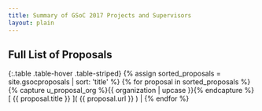 ```yaml
---
title: Summary of GSoC 2017 Projects and Supervisors
layout: plain
---
```


## Full List of Proposals

{:.table .table-hover .table-striped}
{% assign sorted_proposals = site.gsocproposals | sort: 'title' %}
{% for proposal in sorted_proposals %}{% capture u_proposal_org %}{{ organization | upcase }}{% endcapture %}[ {{ proposal.title }} ]( {{ proposal.url }} ) |
{% endfor %}